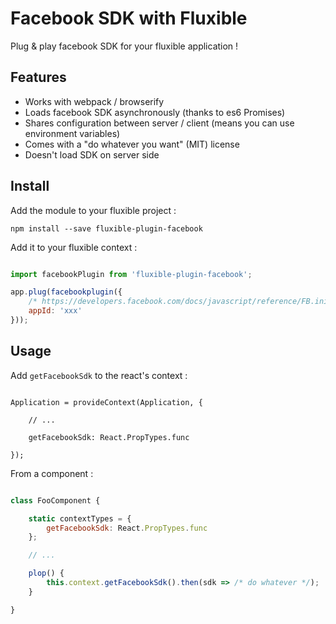 Facebook SDK with Fluxible
==========================

Plug & play facebook SDK for your fluxible application !

Features
--------

 * Works with webpack / browserify
 * Loads facebook SDK asynchronously (thanks to es6 Promises)
 * Shares configuration between server / client (means you can use environment variables)
 * Comes with a "do whatever you want" (MIT) license
 * Doesn't load SDK on server side

Install
-------

Add the module to your fluxible project :

    npm install --save fluxible-plugin-facebook

Add it to your fluxible context :

```javascript

import facebookPlugin from 'fluxible-plugin-facebook';

app.plug(facebookplugin({
    /* https://developers.facebook.com/docs/javascript/reference/FB.init/v2.3 options */
    appId: 'xxx'
}));

```

Usage
-----

Add `getFacebookSdk` to the react's context :

```

Application = provideContext(Application, {

    // ...
    
    getFacebookSdk: React.PropTypes.func
    
});

```

From a component :

```javascript

class FooComponent {

    static contextTypes = {
        getFacebookSdk: React.PropTypes.func
    };

    // ...

    plop() {
        this.context.getFacebookSdk().then(sdk => /* do whatever */);
    }

}

```
